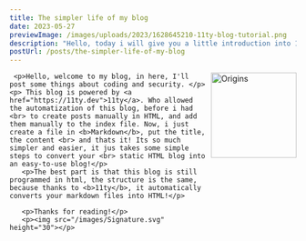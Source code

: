 ```yaml
---
title: The simpler life of my blog
date: 2023-05-27
previewImage: /images/uploads/2023/1628645210-11ty-blog-tutorial.png
description: "Hello, today i will give you a little introduction into 11ty. "
postUrl: /posts/the-simpler-life-of-my-blog
---
```

<img src="/images/uploads/2023/11ty.png " alt="Origins" height="150px" style="float: right; margin-left: 10px;">
     
     <p>Hello, welcome to my blog, in here, I'll post some things about coding and security. </p>
    <p> This blog is powered by <a href="https://11ty.dev">11ty</a>. Who allowed the automatization of this blog, before i had <br> to create posts manually in HTML, and add them manually to the index file. Now, i just create a file in <b>Markdown</b>, put the title, the content <br> and thats it! Its so much simpler and easier, it jus takes some simple steps to convert your <br> static HTML blog into an easy-to-use blog!</p>
       <p>The best part is that this blog is still programmed in html, the structure is the same, because thanks to <b>11ty</b>, it automatically converts your markdown files into HTML!</p> 
        
       <p>Thanks for reading!</p>
       <p><img src="/images/Signature.svg" height="30"></p>
